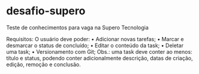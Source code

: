 # desafio-supero
Teste de conhecimentos para vaga na Supero Tecnologia

Requisitos:
O usuário deve poder:
• Adicionar novas tarefas;
• Marcar e desmarcar o status de concluído;
• Editar o conteúdo da task;
• Deletar uma task;
• Versionamento com Git;
Obs.: uma task deve conter ao menos: título e status, podendo conter adicionalmente descrição, datas de
criação, edição, remoção e conclusão.
